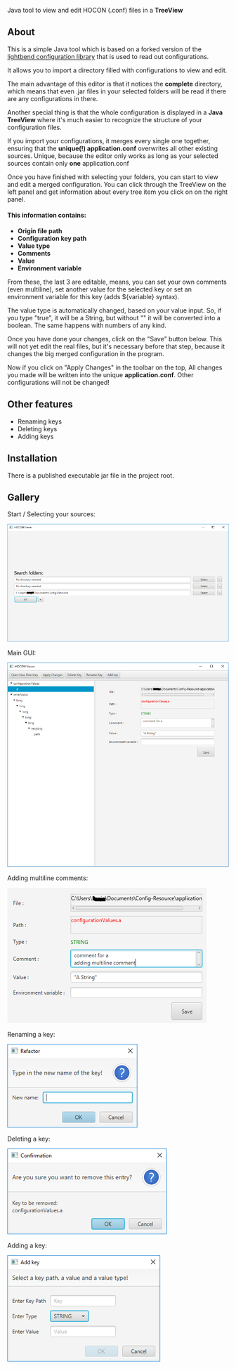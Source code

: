 Java tool to view and edit HOCON (.conf) files in a **TreeView** 

## About

This is a simple Java tool which is based on a forked version of the [lightbend configuration library](https://github.com/lightbend/config)
that is used to read out configurations. 

It allows you to import a 
directory filled with configurations to view and edit.

The main advantage of this editor is that it notices the **complete** directory,
which means that even .jar files in your selected folders will be 
read if there are any configurations in there.

Another special thing is that the whole configuration is displayed in 
a **Java TreeView** where it's much easier to
recognize the structure of your configuration files.  

If you import your configurations, it merges every single one together, ensuring that 
the **unique(!) application.conf** overwrites all other existing sources.
Unique, because the editor only works as long as your selected sources contain only **one** application.conf

Once you have finished with selecting your folders, you can start to view and edit a merged configuration.
You can click through the TreeView on the left panel and get information about every tree item you click on
on the right panel.

#### This information contains:

- **Origin file path** 
- **Configuration key path**
- **Value type**
- **Comments**
- **Value**
- **Environment variable**

From these, the last 3 are editable, means, you can set your own comments (even multiline),
set another value for the selected key or set an environment variable for this key (adds ${variable} syntax).

The value type is automatically changed, based on your value input. 
So, if you type "true", it will be a String, but without "" it will be converted into a boolean.
The same happens with numbers of any kind.

Once you have done your changes, click on the "Save" button below. 
This will not yet edit the real files, but it's necessary before that step, 
because it changes the big merged configuration in the program.

Now if you click on "Apply Changes" in the toolbar on the top, All changes you made
will be written into the unique **application.conf**. Other configurations will not be changed!


## Other features

- Renaming keys
- Deleting keys
- Adding keys

## Installation

There is a published executable jar file in the project root.

## Gallery

Start / Selecting your sources:

![](doc/select_folders.PNG)

Main GUI:

![](doc/main_usage.PNG)

Adding multiline comments:

![](doc/adding_comments.PNG)

Renaming a key:

![](doc/renaming_key.PNG)

Deleting a key:

![](doc/deleting_key.PNG)

Adding a key:

![](doc/adding_key.PNG)







